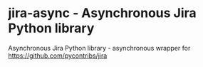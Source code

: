 # jira-async - Asynchronous Jira Python library
Asynchronous Jira Python library - asynchronous wrapper for https://github.com/pycontribs/jira
